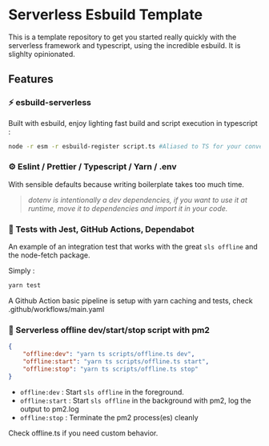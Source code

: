 # Serverless Esbuild Template

This is a template repository to get you started really quickly with the serverless framework and typescript, using the incredible esbuild.
It is slighlty opinionated.

## Features

### ⚡ esbuild-serverless

Built with esbuild, enjoy lighting fast build and script execution in typescript :

```bash
node -r esm -r esbuild-register script.ts #Aliased to TS for your convenience
```

### ⚙ Eslint / Prettier / Typescript / Yarn / .env

With sensible defaults because writing boilerplate takes too much time.

> _dotenv is intentionally a dev dependencies, if you want to use it at runtime, move it to dependencies and import it in your code._

### 🧪 Tests with Jest, GitHub Actions, Dependabot

An example of an integration test that works with the great `sls offline` and the node-fetch package.

Simply :

```bash
yarn test
```

A Github Action basic pipeline is setup with yarn caching and tests, check .github/workflows/main.yaml

### 📴 Serverless offline dev/start/stop script with pm2

```json
{
    "offline:dev": "yarn ts scripts/offline.ts dev",
    "offline:start": "yarn ts scripts/offline.ts start",
    "offline:stop": "yarn ts scripts/offline.ts stop"
}
```

-   `offline:dev` : Start `sls offline` in the foreground.
-   `offline:start` : Start `sls offline` in the background with pm2, log the output to pm2.log
-   `offline:stop` : Terminate the pm2 process(es) cleanly

Check offline.ts if you need custom behavior.
